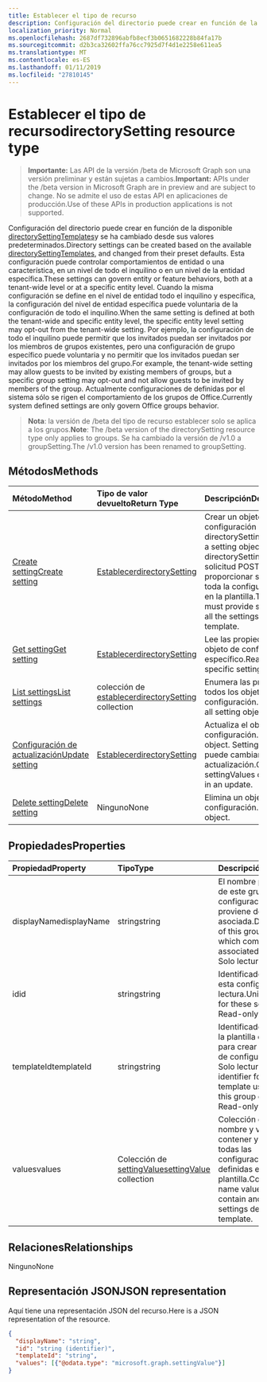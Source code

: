 ```yaml
---
title: Establecer el tipo de recurso
description: Configuración del directorio puede crear en función de la directorySettingTemplates disponibles y se ha cambiado desde sus valores predeterminados. Esta configuración puede controlar comportamientos de entidad o una característica, en un nivel de todo el inquilino o en un nivel de la entidad específica. Cuando la misma configuración se define en el nivel de entidad todo el inquilino y específica, la configuración del nivel de entidad específica puede voluntaria de la configuración de todo el inquilino.  Por ejemplo, la configuración de todo el inquilino puede permitir que los invitados puedan ser invitados por los miembros de grupos existentes, pero una configuración de grupo específico puede voluntaria y no permitir que los invitados puedan ser invitados por los miembros del grupo. Actualmente configuraciones de definidas por el sistema sólo se rigen el comportamiento de los grupos de Office.
localization_priority: Normal
ms.openlocfilehash: 2687df732896abfb8ecf3b0651682228b84fa17b
ms.sourcegitcommit: d2b3ca32602ffa76cc7925d7f4d1e2258e611ea5
ms.translationtype: MT
ms.contentlocale: es-ES
ms.lasthandoff: 01/11/2019
ms.locfileid: "27810145"
---
```

# <a name="directorysetting-resource-type"></a><span data-ttu-id="9d25b-107">Establecer el tipo de recurso</span><span class="sxs-lookup"><span data-stu-id="9d25b-107">directorySetting resource type</span></span>

> <span data-ttu-id="9d25b-108">**Importante:** Las API de la versión /beta de Microsoft Graph son una versión preliminar y están sujetas a cambios.</span><span class="sxs-lookup"><span data-stu-id="9d25b-108">**Important:** APIs under the /beta version in Microsoft Graph are in preview and are subject to change.</span></span> <span data-ttu-id="9d25b-109">No se admite el uso de estas API en aplicaciones de producción.</span><span class="sxs-lookup"><span data-stu-id="9d25b-109">Use of these APIs in production applications is not supported.</span></span>

<span data-ttu-id="9d25b-110">Configuración del directorio puede crear en función de la disponible [directorySettingTemplates](directorysettingtemplate.md)y se ha cambiado desde sus valores predeterminados.</span><span class="sxs-lookup"><span data-stu-id="9d25b-110">Directory settings can be created based on the available [directorySettingTemplates](directorysettingtemplate.md), and changed from their preset defaults.</span></span> <span data-ttu-id="9d25b-111">Esta configuración puede controlar comportamientos de entidad o una característica, en un nivel de todo el inquilino o en un nivel de la entidad específica.</span><span class="sxs-lookup"><span data-stu-id="9d25b-111">These settings can govern entity or feature behaviors, both at a tenant-wide level or at a specific entity level.</span></span> <span data-ttu-id="9d25b-112">Cuando la misma configuración se define en el nivel de entidad todo el inquilino y específica, la configuración del nivel de entidad específica puede voluntaria de la configuración de todo el inquilino.</span><span class="sxs-lookup"><span data-stu-id="9d25b-112">When the same setting is defined at both the tenant-wide and specific entity level, the specific entity level setting may opt-out from the tenant-wide setting.</span></span>  <span data-ttu-id="9d25b-113">Por ejemplo, la configuración de todo el inquilino puede permitir que los invitados puedan ser invitados por los miembros de grupos existentes, pero una configuración de grupo específico puede voluntaria y no permitir que los invitados puedan ser invitados por los miembros del grupo.</span><span class="sxs-lookup"><span data-stu-id="9d25b-113">For example, the tenant-wide setting may allow guests to be invited by existing members of groups, but a specific group setting may opt-out and not allow guests to be invited by members of the group.</span></span> <span data-ttu-id="9d25b-114">Actualmente configuraciones de definidas por el sistema sólo se rigen el comportamiento de los grupos de Office.</span><span class="sxs-lookup"><span data-stu-id="9d25b-114">Currently system defined settings are only govern Office groups behavior.</span></span>

> <span data-ttu-id="9d25b-115">**Nota**: la versión de /beta del tipo de recurso establecer solo se aplica a los grupos.</span><span class="sxs-lookup"><span data-stu-id="9d25b-115">**Note**: The /beta version of the directorySetting resource type only applies to groups.</span></span> <span data-ttu-id="9d25b-116">Se ha cambiado la versión de /v1.0 a groupSetting.</span><span class="sxs-lookup"><span data-stu-id="9d25b-116">The /v1.0 version has been renamed to groupSetting.</span></span>

## <a name="methods"></a><span data-ttu-id="9d25b-117">Métodos</span><span class="sxs-lookup"><span data-stu-id="9d25b-117">Methods</span></span>

| <span data-ttu-id="9d25b-118">Método</span><span class="sxs-lookup"><span data-stu-id="9d25b-118">Method</span></span>           | <span data-ttu-id="9d25b-119">Tipo de valor devuelto</span><span class="sxs-lookup"><span data-stu-id="9d25b-119">Return Type</span></span>    |<span data-ttu-id="9d25b-120">Descripción</span><span class="sxs-lookup"><span data-stu-id="9d25b-120">Description</span></span>|
|:---------------|:--------|:----------|
|[<span data-ttu-id="9d25b-121">Create setting</span><span class="sxs-lookup"><span data-stu-id="9d25b-121">Create setting</span></span>](../api/directorysetting-post-settings.md) | [<span data-ttu-id="9d25b-122">Establecer</span><span class="sxs-lookup"><span data-stu-id="9d25b-122">directorySetting</span></span>](directorysetting.md) |<span data-ttu-id="9d25b-123">Crear un objeto de configuración basado en un directorySettingTemplate.</span><span class="sxs-lookup"><span data-stu-id="9d25b-123">Create a setting object based on a directorySettingTemplate.</span></span> <span data-ttu-id="9d25b-124">La solicitud POST debe proporcionar settingValues para toda la configuración definida en la plantilla.</span><span class="sxs-lookup"><span data-stu-id="9d25b-124">The POST request must provide settingValues for all the settings defined in the template.</span></span>|
|[<span data-ttu-id="9d25b-125">Get setting</span><span class="sxs-lookup"><span data-stu-id="9d25b-125">Get setting</span></span>](../api/directorysetting-get.md) | [<span data-ttu-id="9d25b-126">Establecer</span><span class="sxs-lookup"><span data-stu-id="9d25b-126">directorySetting</span></span>](directorysetting.md) |<span data-ttu-id="9d25b-127">Lee las propiedades de un objeto de configuración específico.</span><span class="sxs-lookup"><span data-stu-id="9d25b-127">Read properties of a specific setting object.</span></span>|
|[<span data-ttu-id="9d25b-128">List settings</span><span class="sxs-lookup"><span data-stu-id="9d25b-128">List settings</span></span>](../api/directorysetting-list.md) | <span data-ttu-id="9d25b-129">colección de [establecer](directorysetting.md)</span><span class="sxs-lookup"><span data-stu-id="9d25b-129">[directorySetting](directorysetting.md) collection</span></span> |<span data-ttu-id="9d25b-130">Enumera las propiedades de todos los objetos de configuración.</span><span class="sxs-lookup"><span data-stu-id="9d25b-130">List properties of all setting objects.</span></span>|
|[<span data-ttu-id="9d25b-131">Configuración de actualización</span><span class="sxs-lookup"><span data-stu-id="9d25b-131">Update setting</span></span>](../api/directorysetting-update.md) | [<span data-ttu-id="9d25b-132">Establecer</span><span class="sxs-lookup"><span data-stu-id="9d25b-132">directorySetting</span></span>](directorysetting.md)  |<span data-ttu-id="9d25b-133">Actualiza el objeto de configuración.</span><span class="sxs-lookup"><span data-stu-id="9d25b-133">Update a setting object.</span></span> <span data-ttu-id="9d25b-134">SettingValues sólo se puede cambiar en una actualización.</span><span class="sxs-lookup"><span data-stu-id="9d25b-134">Only settingValues can be changed in an update.</span></span>|
|[<span data-ttu-id="9d25b-135">Delete setting</span><span class="sxs-lookup"><span data-stu-id="9d25b-135">Delete setting</span></span>](../api/directorysetting-delete.md) | <span data-ttu-id="9d25b-136">Ninguno</span><span class="sxs-lookup"><span data-stu-id="9d25b-136">None</span></span> |<span data-ttu-id="9d25b-137">Elimina un objeto de configuración.</span><span class="sxs-lookup"><span data-stu-id="9d25b-137">Delete a setting object.</span></span> |

## <a name="properties"></a><span data-ttu-id="9d25b-138">Propiedades</span><span class="sxs-lookup"><span data-stu-id="9d25b-138">Properties</span></span>
| <span data-ttu-id="9d25b-139">Propiedad</span><span class="sxs-lookup"><span data-stu-id="9d25b-139">Property</span></span>     | <span data-ttu-id="9d25b-140">Tipo</span><span class="sxs-lookup"><span data-stu-id="9d25b-140">Type</span></span>   |<span data-ttu-id="9d25b-141">Descripción</span><span class="sxs-lookup"><span data-stu-id="9d25b-141">Description</span></span>|
|:---------------|:--------|:----------|
|<span data-ttu-id="9d25b-142">displayName</span><span class="sxs-lookup"><span data-stu-id="9d25b-142">displayName</span></span>|<span data-ttu-id="9d25b-143">string</span><span class="sxs-lookup"><span data-stu-id="9d25b-143">string</span></span>|<span data-ttu-id="9d25b-144">El nombre para mostrar de este grupo de configuraciones, que proviene de la plantilla asociada.</span><span class="sxs-lookup"><span data-stu-id="9d25b-144">Display name of this group of settings, which comes from the associated template.</span></span> <span data-ttu-id="9d25b-145">Solo lectura.</span><span class="sxs-lookup"><span data-stu-id="9d25b-145">Read-only.</span></span>|
|<span data-ttu-id="9d25b-146">id</span><span class="sxs-lookup"><span data-stu-id="9d25b-146">id</span></span>|<span data-ttu-id="9d25b-147">string</span><span class="sxs-lookup"><span data-stu-id="9d25b-147">string</span></span>| <span data-ttu-id="9d25b-p108">Identificador único de esta configuración. Solo lectura.</span><span class="sxs-lookup"><span data-stu-id="9d25b-p108">Unique identifier for these settings. Read-only.</span></span>|
|<span data-ttu-id="9d25b-150">templateId</span><span class="sxs-lookup"><span data-stu-id="9d25b-150">templateId</span></span>|<span data-ttu-id="9d25b-151">string</span><span class="sxs-lookup"><span data-stu-id="9d25b-151">string</span></span>| <span data-ttu-id="9d25b-p109">Identificador único para la plantilla que se usa para crear este grupo de configuraciones. Solo lectura.</span><span class="sxs-lookup"><span data-stu-id="9d25b-p109">Unique identifier for the template used to create this group of settings. Read-only.</span></span>|
|<span data-ttu-id="9d25b-154">values</span><span class="sxs-lookup"><span data-stu-id="9d25b-154">values</span></span>|<span data-ttu-id="9d25b-155">Colección de [settingValue](settingvalue.md)</span><span class="sxs-lookup"><span data-stu-id="9d25b-155">[settingValue](settingvalue.md) collection</span></span>| <span data-ttu-id="9d25b-p110">Colección de pares de nombre y valor. Debe contener y establecer todas las configuraciones definidas en la plantilla.</span><span class="sxs-lookup"><span data-stu-id="9d25b-p110">Collection of name value pairs. Must contain and set all the settings defined in the template.</span></span>|

## <a name="relationships"></a><span data-ttu-id="9d25b-158">Relaciones</span><span class="sxs-lookup"><span data-stu-id="9d25b-158">Relationships</span></span>
<span data-ttu-id="9d25b-159">Ninguno</span><span class="sxs-lookup"><span data-stu-id="9d25b-159">None</span></span>


## <a name="json-representation"></a><span data-ttu-id="9d25b-160">Representación JSON</span><span class="sxs-lookup"><span data-stu-id="9d25b-160">JSON representation</span></span>

<span data-ttu-id="9d25b-161">Aquí tiene una representación JSON del recurso.</span><span class="sxs-lookup"><span data-stu-id="9d25b-161">Here is a JSON representation of the resource.</span></span>

<!-- {
  "blockType": "resource",
  "optionalProperties": [

  ],
  "@odata.type": "microsoft.graph.directorySetting"
}-->

```json
{
  "displayName": "string",
  "id": "string (identifier)",
  "templateId": "string",
  "values": [{"@odata.type": "microsoft.graph.settingValue"}]
}

```

<!-- uuid: 8fcb5dbc-d5aa-4681-8e31-b001d5168d79
2015-10-25 14:57:30 UTC -->
<!-- {
  "type": "#page.annotation",
  "description": "directorySetting resource",
  "keywords": "",
  "section": "documentation",
  "tocPath": ""
}-->
